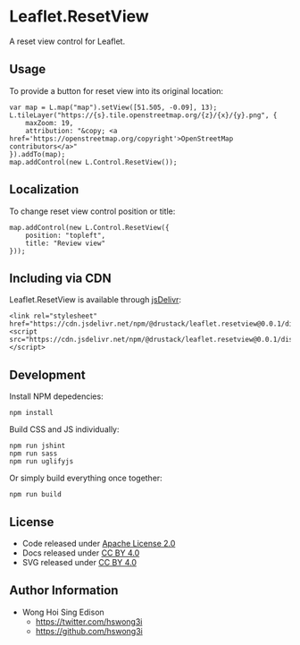 # Leaflet.ResetView

A reset view control for Leaflet.

## Usage

To provide a button for reset view into its original location:

    var map = L.map("map").setView([51.505, -0.09], 13);
    L.tileLayer("https://{s}.tile.openstreetmap.org/{z}/{x}/{y}.png", {
        maxZoom: 19,
        attribution: "&copy; <a href='https://openstreetmap.org/copyright'>OpenStreetMap contributors</a>"
    }).addTo(map);
    map.addControl(new L.Control.ResetView());

## Localization

To change reset view control position or title:

    map.addControl(new L.Control.ResetView({
        position: "topleft",
        title: "Review view"
    }));

## Including via CDN

Leaflet.ResetView is available through [jsDelivr](https://www.jsdelivr.com/):

    <link rel="stylesheet" href="https://cdn.jsdelivr.net/npm/@drustack/leaflet.resetview@0.0.1/dist/L.Control.ResetView.min.css">
    <script src="https://cdn.jsdelivr.net/npm/@drustack/leaflet.resetview@0.0.1/dist/L.Control.ResetView.min.js"></script>

## Development

Install NPM depedencies:

    npm install

Build CSS and JS individually:

    npm run jshint
    npm run sass
    npm run uglifyjs

Or simply build everything once together:

    npm run build

## License

  - Code released under [Apache License 2.0](LICENSE)
  - Docs released under [CC BY 4.0](http://creativecommons.org/licenses/by/4.0/)
  - SVG released under [CC BY 4.0](https://fontawesome.com/license/free)

## Author Information

  - Wong Hoi Sing Edison
      - <https://twitter.com/hswong3i>
      - <https://github.com/hswong3i>
